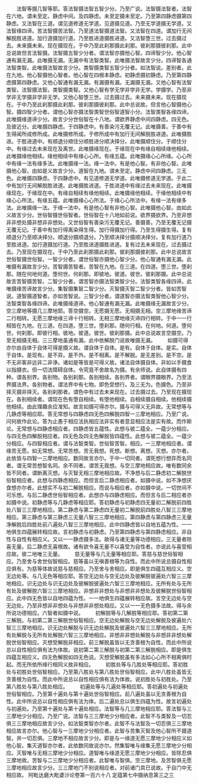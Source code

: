 <!-- { "loadSidebar": true } -->
　　法智等摄几智等耶。答法智摄法智五智少分。乃至广说。法智摄法智者。法智在六地。谓未至定。静虑中间。及四静虑。未至定摄未至定。乃至第四静虑摄第四静虑。又法智在三道。谓见道修道无学道。见道摄见道。乃至无学道摄无学道。又法智缘四谛。苦法智摄苦法智。乃至道法智摄道法智。又法智在四道。谓加行无间解脱胜进道。加行道摄加行道。乃至胜进道摄胜进道。又法智堕三世。过去摄过去。未来摄未来。现在摄现在。于中乃至此刹那摄此刹那。彼刹那摄彼刹那。此中总说故但言法智摄。法智摄五智少分者。谓法智亦摄他心智。四谛智少分。他心智通有漏无漏。此唯摄无漏。无漏中有法智类智。此唯摄法智故言少分。四谛智各通法智类智。此唯摄法智故言少分。类智摄类智五智少分者。如法智说。差别者。此在九地。他心智摄他心智者。他心智在四根本静虑。初静虑摄初静虑。乃至第四静虑摄第四静虑。又他心智通有漏无漏。有漏摄有漏。无漏摄无漏。又他心智有法智类智。法智摄法智。类智摄类智。又他心智有学无学非学非无学。学摄学。乃至非学非无学摄非学非无学。又他心智堕三世。过去摄过去。未来摄未来。现在摄现在。于中乃至此刹那摄此刹那。彼刹那摄彼刹那。此中总说故。但言他心智摄他心智。摄四智少分者。谓他心智亦摄法智类智世俗智道智小分。法智类智各缘四谛。此唯摄缘道谛少分。故言少分世俗智在十八地。谓欲界静虑中间四静虑。四无色。及彼近分。此唯摄四静虑。于四静虑中。有善染污无覆无记。此唯摄善。于善中有生得闻所成修所成。此唯摄修所成。于修所成中有加行无间解脱胜进道。此唯摄胜进。于胜进道中。有顺退分顺住分顺胜进分顺决择分。此唯摄顺住分。于顺住分中。有缘过去未来现在及离世。此唯摄缘现在。于缘现在中有缘自相续缘他相续。此唯摄缘他相续。缘他相续中有缘心心所。有缘五蕴。此唯摄缘心心所缘。心心所中有缘一法有缘多法。此唯摄缘一法。缘一法中。有是他心智。有非他心智。此唯摄他心智。由如是义故言少分。道智在九地。谓未至定。静虑中间四静虑。三无色。此唯摄四静虑。于四静虑中。有见道修道无学道。此唯摄修道无学道。于此二中有加行无间解脱胜进道。此唯摄胜进道。于胜进道中有缘过去未来现在。此唯摄缘现在。于缘现在中。有缘自相续有缘他相续。此唯摄缘他相续。于缘他相续中有缘心心所法。有缘五蕴。此唯摄缘心心所法。于缘心心所法中。有缘一法有缘多法。此唯摄缘一法。于缘一法中。有是他心智有非他心智。此唯摄他心智。由如此义故言少分。世俗智摄世俗智者。世俗智在十八地如前说。欲界摄欲界。乃至非想非非想处摄非想非非想处。又世俗智有善染污无覆无记。善摄善。乃至无覆无记摄无覆无记。于善中有加行得离染得生得。加行得摄加行得。乃至生得摄生得。复有顺退分乃至顺决择分。顺退分摄顺退分。乃至顺决择分摄顺决择分。复有加行道乃至胜进道。加行道摄加行道。乃至胜进道摄胜进道。复有过去未来现在。过去摄过去。乃至现在摄现在。于中乃至此刹那摄此刹那。彼刹那摄彼刹那。此中总说故言世俗智摄世俗智。一智少分者。谓世俗智亦摄他心智少分。他心智通有漏无漏。此唯摄有漏故言少分。苦智摄苦智者。苦智在九地。在三道。在四道。堕三世。堕刹那。随在何地何道。堕何世。何刹那。即彼地。彼道。彼世。彼刹那摄。此中总说故言苦智摄苦智。二智少分者。谓苦智亦摄法智类智少分。法智类智各缘四谛。此唯摄缘苦谛故言少分。集智摄集智二智少分。灭智摄灭智二智少分者。皆如苦智说。道智摄道智者。亦如苦智说。三智少分者。谓道智亦摄法智类智他心智少分。法智类智各缘四谛。此唯摄缘道谛。他心智通有漏无漏。此唯摄缘无漏故言少分。空三摩地等摄几三摩地耶。答空摄空。无愿摄无愿。无相摄无相。空三摩地缘苦谛二行相转。无愿三摩地缘三谛十行相转。无相三摩地缘灭谛四行相转。于中一一行相皆在九地。在三道。在四道。堕三世。堕刹那。随何行相。在何地。何道。堕何世。何刹那。即彼行相。彼地。彼道。彼世。彼刹那摄。此中总说故言空摄空。乃至无相摄无相。三三摩地虽通有漏。此中依解脱门说故唯摄无漏。
　　如摄可得亦尔由自体于自体可得是摄义故。谓自体于自体。是有。自体于自体。是实。自体于自体。是现有。是不异。是不外。是不相离。是不解脱。是无差别。是不空。是不无非客非远非二非诤。诸如是等皆是可得义故。诸法自体摄自体。非如以手摄食以指摄衣。但一切法障碍自体。令究竟不舍故名为摄。有余师说。此自体摄有四种。谓各别界。各别物。各别刹那。各别相续。各别界者。谓眼界摄眼界。乃至法界摄法界。各别物者。谓法界中有七物。即色受想行。及三无为。色摄色。乃至非择灭摄非择灭。各别刹那者。谓色中有过去未来现在。过去摄过去。乃至现在摄现在。各别相续者。谓现在色有堕自相续。有堕他相续。自相续摄自相续。他相续摄他相续。由此理趣余应准知。故言如摄可得亦尔。摄与可得义无异故。无常想等与几静虑等相应耶。答无常想与四静虑四无色四解脱四智一三摩地相应。乃至广说。问何故作此论。答为止愚于相应法执相应法非实有者意显相应法是实有故。而作斯论。无常想与四静虑相应者。四静虑皆五蕴性。此想与彼二蕴全。一蕴少分相应。与四无色四解脱相应者。四无色及四无色解脱皆四蕴性。此想与彼二蕴全。一蕴少分相应。与四智相应者。谓与法智类智。世俗智苦智。相应。一三摩地相应者。谓缘苦无愿。如无常想。无常苦想。苦无我想。死想。断想。离想。灭想。亦尔者。此依皆与四智一三摩地相应。数同故言亦尔。于中一切同者。谓死想行想异而名同者。谓无常苦想智名同。余不同者。谓苦无我想。与空三摩地相应故。唯有数同余皆不同者。谓断离灭想。与灭智无相三摩地相应故。不净想与后二静虑初二解脱世俗智相应者。此想与四静虑相应。而但言后二静虑相应者。如摄中说。如不净想厌食想亦尔者。此想实不与初二解脱相应。而说与相应者。亦如摄中说。一切世间不可乐想。与后二静虑世俗智相应者。此想亦与四静虑相应。而但言与后二相应者亦如摄中说。初静虑等与几静虑等相应耶。答初静虑与初静虑四无量初二解脱前四胜处八智三三摩地相应。第二静虑与第二静虑四无量初二解脱前四胜处八智三三摩地相应。第三静虑与第三静虑三无量八智三三摩地相应。第四静虑与第四静虑三无量净解脱后四胜处前八遍处八智三三摩地相应。此中四静虑皆以自地五蕴为性。一一地俱生四蕴展转相应故。言初静虑与初静虑。乃至第四静虑与第四静虑相应。非自性与自性有相应义。又以一一静虑摄多法。故得与诸无量等功德相应。三无量者除喜无量。后二静虑无喜根故。诸有欲令喜无量不以喜受为自性者。亦说此与喜受相应故。彼二地唯三无量。
　　慈无量等与几无量等相应耶。答慈与慈世俗智相应。乃至舍与舍世俗智相应。慈等虽以无嗔善根等为自性。而此中所说总摄自性相应俱有。为慈等体故说慈与慈相应。乃至舍与舍相应。即是俱生四蕴互相应义。空无边处等。与几无色等相应耶。答空无边处与空无边处及彼解脱彼遍处六智三三摩地相应。识无边处与识无边处及彼解脱彼遍处六智三三摩地相应。无所有处与无所有处及彼解脱六智三三摩地相应。非想非非想处与非想非非想处及彼解脱世俗智相应。此中四无色皆以自地四蕴为性。一一地俱生四蕴展转相应故。言空无边处与空无边处。乃至非想非非想处与非想非非想处相应。又以一一无色摄多法故。得与余所说功德相应。六智者如摄中说。
　　初解脱等与几解脱等相应耶。答初第二第三解脱。与初第二第三解脱世俗智相应。空无边处解脱与空无边处解脱及彼遍处六智三三摩地相应。识无边处解脱与识无边处解脱及彼遍处六智三三摩地相应。无所有处解脱与无所有处解脱六智三三摩地相应。非想非非想处解脱与非想非非想处解脱世俗智相应。灭想受解脱非相应。前三解脱虽皆以无贪善根为自性。而此中所说总以自性相应俱有法为体故。说初第二第三解脱与初第二第三解脱相应。即是俱生四蕴互相应义。四无色解脱如四无色说。灭想受解脱虽有多法如心心所不相离俱时起。而无所依所缘行相同义故非相应。
　　初胜处等与几胜处等相应耶。答初胜处与初胜处世俗智相应。乃至第八胜处与第八胜处世俗智相应。此中八胜处虽皆无贪善根为自性。而此中所说总以自性相应俱有法为体故。说初胜处与初胜处。乃至第八胜处与第八胜处相应。
　　初遍处等与几遍处等相应耶。答初遍处与初遍处世俗智相应。乃至第十遍处与第十遍处世俗智相应。前八遍处虽以无贪善根为自性。此中所说总以自性相应俱有法为体。后二遍处总以俱生四蕴为性。故言初遍处与初遍处。乃至第十遍处与第十遍处相应。法智等与几三摩地相应耶。答法智与三三摩地少分相应。乃至广说。法智与三三摩地少分相应者。此智不与类智及一切忍俱三三摩地相应故言少分。如法智类智亦尔者。此智不与法智及一切忍俱三三摩地相应故言亦尔。他心智与一三摩地少分相应者。此智与苦集灭智及他心智所不摄道智。并一切忍俱。三摩地不相应故言少分。即是与一缘道无愿三摩地少分相应义如他心智。集灭道智亦尔者。此依数同故说亦尔。然集智唯与缘集无愿三摩地少分相应。灭智唯与无相三摩地少分相应。道智唯与缘道无愿三摩地少分相应。皆除忍俱三摩地故。苦智与二三摩地少分相应者。此智唯与智俱。空三摩地。及苦智俱无愿三摩地相应故言少分。三三摩地门不别说相应者。对前诸门具已说故。于自门中无相应故。
阿毗达磨大毗婆沙论卷第一百六十八
定蕴第七中摄纳息第三之三
